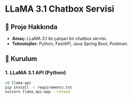 # LLaMA 3.1 Chatbox Servisi

## 📌 Proje Hakkında
- **Amaç:** LLaMA 3.1 ile çalışan bir chatbox servisi.
- **Teknolojiler:** Python, FastAPI, Java Spring Boot, Postman.

## 🚀 Kurulum
### 1. LLaMA 3.1 API (Python)
```bash
cd llama-api
pip install -r requirements.txt
uvicorn llama_api:app --reload
